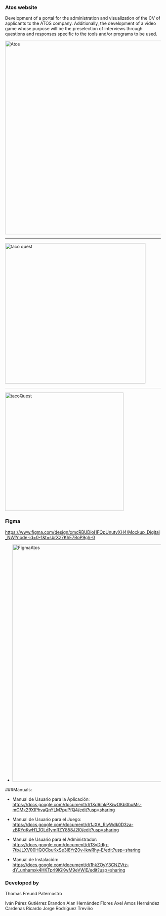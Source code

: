 ### Atos website
Development of a portal for the administration and visualization of the CV of applicants to the ATOS company. Additionally, the development of a video game whose purpose will be the preselection of interviews through questions and responses specific to the tools and/or programs to be used.

<img width="626" alt="Atos" src="https://github.com/themanfred/Next-Wave/assets/42932766/0cb4fe61-be4c-4f73-8764-ca7719b6d8a1">

------

<img width="454" alt="taco quest" src="https://github.com/themanfred/Next-Wave/assets/42932766/66867e42-1919-4a5f-a1e1-495ec5b2bf26">

-------
<img width="383" alt="tacoQuest" src="https://github.com/themanfred/Next-Wave/assets/42932766/77157394-44a0-48b6-811f-34ec262342bb">


 ### Figma
https://www.figma.com/design/xmcRBUDioI1FQpUnutvXH4/Mockup_Digital_NW?node-id=0-1&t=sbrXz7KhE7BoP9gh-0

- <img width="768" alt="FigmaAtos" src="https://github.com/themanfred/Next-Wave/assets/42932766/ce8f8b43-ade0-4d4b-8791-9f677a24cc92">



###Manuals:

- Manual de Usuario para la Aplicación: https://docs.google.com/document/d/1Xd6ihkPXiwOKb0buMs-mCMk29XIPhvaQnYLM7puPfQ4/edit?usp=sharing 

- Manual de Usuario para el Juego: https://docs.google.com/document/d/1JXA_RlyWdk0D3za-zBRYqKwH1_1OLd1ymRZY858J2I0/edit?usp=sharing 

- Manual de Usuario para el Administrador: https://docs.google.com/document/d/13yDdIg-7tbJLXV00HQOCbuKxSe3l8YrZ0v-IkwRhy-E/edit?usp=sharing 

- Manual de Instalación: https://docs.google.com/document/d/1hkZOyY3CNZVtz-dY_unhamxk4HKTprl9lGKwM9eVWlE/edit?usp=sharing 


### Developed by
Thomas Freund Paternostro 

Iván Pérez Gutiérrez 
Brandon Alan Hernández Flores 
Axel Amos Hernández Cardenas 
Ricardo Jorge Rodríguez Treviño 
